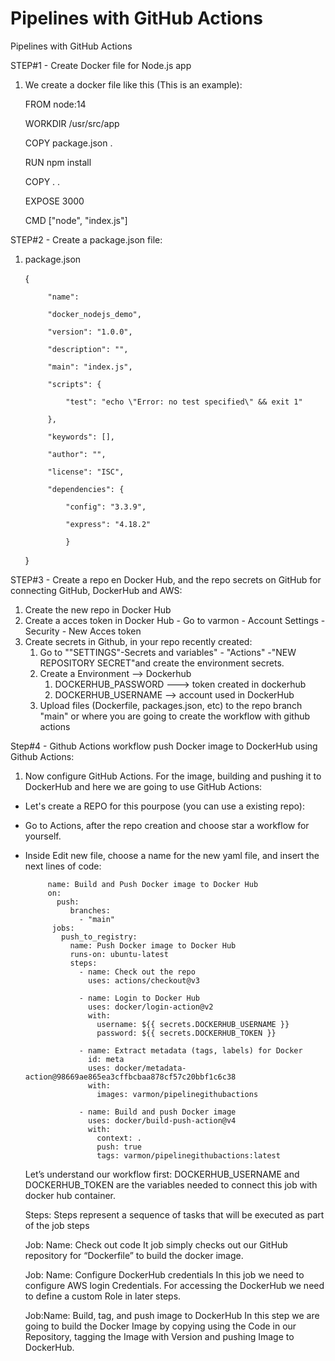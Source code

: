 # Pipelines with GitHub Actions
Pipelines with GitHub Actions


STEP#1 - Create Docker file for Node.js app
1. We create a docker file like this (This is an example):

	FROM node:14
	
	WORKDIR /usr/src/app
	
	COPY package.json .
	
	RUN npm install
	
	COPY . .
	
	EXPOSE 3000
	
	CMD ["node", "index.js"]

STEP#2 - Create a package.json file:

1. package.json

	{
	
    		"name":
		
    		"docker_nodejs_demo",
		
    		"version": "1.0.0",
		
    		"description": "",
		
    		"main": "index.js",
		
    		"scripts": {
		
        		"test": "echo \"Error: no test specified\" && exit 1"
			
    		},
		
    		"keywords": [],
		
    		"author": "",
		
    		"license": "ISC",
		
    		"dependencies": {
		
        		"config": "3.3.9",
			
        		"express": "4.18.2"
			
    			}
			
	}

STEP#3 - Create a repo en Docker Hub, and the repo secrets on GitHub for connecting GitHub, DockerHub and AWS:

1. Create the new repo in Docker Hub
2. Create  a acces token in Docker Hub -  Go to varmon - Account Settings - Security - New Acces token
3. Create secrets in Github, in your repo recently created:
	1. Go to ""SETTINGS"-Secrets and variables" - "Actions" -"NEW REPOSITORY SECRET"and create  the environment secrets.
	2. Create a Environment --> Dockerhub
		1. DOCKERHUB_PASSWORD ---> token created in dockerhub
		2. DOCKERHUB_USERNAME --> account used in DockerHub
	3. Upload files (Dockerfile, packages.json, etc) to the repo branch "main" or  where you  are going to create the workflow with github actions 

Step#4 - Github Actions workflow push Docker image to DockerHub using Github Actions:

1. Now configure GitHub Actions. For the image, building and pushing it to DockerHub and here we are going to use GitHub Actions:
 - Let's create a REPO for this pourpose (you can use a existing repo):
 - Go to Actions, after the repo creation and choose star a workflow for yourself.
 - Inside Edit new file, choose a name for the new yaml file, and insert the next lines of code:
		
      		name: Build and Push Docker image to Docker Hub
			on: 
			  push:
			     branches: 
			       - "main"
			 jobs:
			   push_to_registry:
			     name: Push Docker image to Docker Hub
			     runs-on: ubuntu-latest
			     steps:
			       - name: Check out the repo
			         uses: actions/checkout@v3
			       
			       - name: Login to Docker Hub
			         uses: docker/login-action@v2
			         with:
			           username: ${{ secrets.DOCKERHUB_USERNAME }}
			           password: ${{ secrets.DOCKERHUB_TOKEN }}
			       
			       - name: Extract metadata (tags, labels) for Docker
			         id: meta
			         uses: docker/metadata-action@98669ae865ea3cffbcbaa878cf57c20bbf1c6c38
			         with:
			           images: varmon/pipelinegithubactions
			       
			       - name: Build and push Docker image
			         uses: docker/build-push-action@v4
			         with:
			           context: .
			           push: true
			           tags: varmon/pipelinegithubactions:latest

	Let’s understand our workflow first:
	  DOCKERHUB_USERNAME and DOCKERHUB_TOKEN are the variables needed to connect this job with docker hub container.
    
	Steps: Steps represent a sequence of tasks that will be executed as part of the job steps
  
	Job: Name: Check out code
	  It job simply checks out our GitHub repository for “Dockerfile” to build the docker image.
    
	Job: Name: Configure DockerHub credentials
	  In this job we need to configure AWS login Credentials. For accessing the DockerHub we need to define a custom Role in later steps.
    
	Job:Name: Build, tag, and push image to DockerHub
	  In this step we are going to build the Docker Image by copying using the Code in our Repository, tagging the Image with Version and pushing Image to DockerHub.
